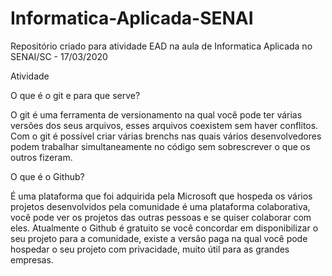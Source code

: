 # Informatica-Aplicada-SENAI
Repositório criado para atividade EAD na aula de Informatica Aplicada no SENAI/SC - 17/03/2020


Atividade

O que é o git e para que serve?

O git é uma ferramenta de versionamento na qual você pode ter várias versões dos seus arquivos, esses arquivos coexistem sem haver conflitos. Com o git é possível criar várias brenchs nas quais vários desenvolvedores podem trabalhar simultaneamente no código sem sobrescrever o que os outros fizeram.


O que é o Github?

É uma plataforma que foi adquirida pela Microsoft que hospeda os vários projetos desenvolvidos pela comunidade é uma plataforma colaborativa, você pode ver os projetos das outras pessoas e se quiser colaborar com eles. Atualmente o Github é gratuito se você concordar em disponibilizar o seu projeto para a comunidade, existe a versão paga na qual você pode hospedar o seu projeto com privacidade, muito útil para as grandes empresas.
